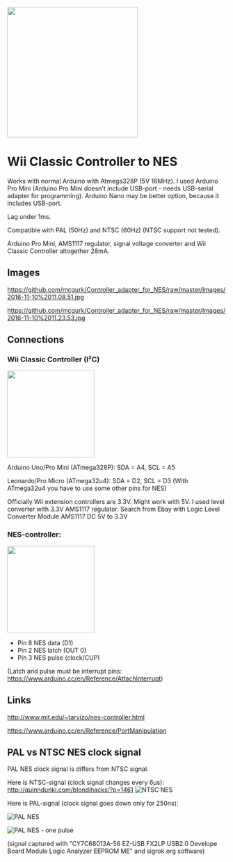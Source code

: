 <a href="https://github.com/mcgurk/Controller_adapter_for_NES/raw/master/Images/Wii-Classic-Controller_Arduino_NES.jpg"><img src="https://github.com/mcgurk/Controller_adapter_for_NES/raw/master/Images/Wii-Classic-Controller_Arduino_NES.jpg" height="300"></a>

# Wii Classic Controller to NES

Works with normal Arduino with Atmega328P (5V 16MHz). I used Arduino Pro Mini (Arduino Pro Mini doesn't include USB-port - needs USB-serial adapter for programming). Arduino Nano may be better option, because it includes USB-port.

Lag under 1ms.

Compatible with PAL (50Hz) and NTSC (60Hz) (NTSC support not tested).

Arduino Pro Mini, AMS1117 regulator, signal voltage converter and Wii Classic Controller altogether 28mA.

## Images

https://github.com/mcgurk/Controller_adapter_for_NES/raw/master/Images/2016-11-10%2011.08.51.jpg

https://github.com/mcgurk/Controller_adapter_for_NES/raw/master/Images/2016-11-10%2011.23.53.jpg

## Connections

### Wii Classic Controller (I²C)

<a href="https://c2.staticflickr.com/8/7263/7085452395_c6897a4f2d_b.jpg"><img src="https://c2.staticflickr.com/8/7263/7085452395_c6897a4f2d_b.jpg" height="200"></a>

Arduino Uno/Pro Mini (ATmega328P): SDA = A4, SCL = A5

Leonardo/Pro Micro (ATmega32u4): SDA = D2, SCL = D3 (With ATmega32u4 you have to use some other pins for NES) 

Officially Wii extension controllers are 3.3V.  Might work with 5V. I used level converter with 3.3V AMS1117 regulator. Search from Ebay with Logic Level Converter Module AMS1117 DC 5V to 3.3V

### NES-controller:

<a href="http://psmay.com/wp-content/uploads/2011/10/nes-controller-pinout.png"><img src="http://psmay.com/wp-content/uploads/2011/10/nes-controller-pinout.png" height="200"></a>

- Pin 8 NES data (D1) 
- Pin 2 NES latch (OUT 0)
- Pin 3 NES pulse (clock/CUP)

(Latch and pulse must be interrupt pins: https://www.arduino.cc/en/Reference/AttachInterrupt)

## Links

http://www.mit.edu/~tarvizo/nes-controller.html

https://www.arduino.cc/en/Reference/PortManipulation


## PAL vs NTSC NES clock signal
PAL NES clock signal is differs from NTSC signal.

Here is NTSC-signal (clock signal changes every 6µs): http://quinndunki.com/blondihacks/?p=1461
![NTSC NES](http://quinndunki.com/blondihacks/wp-content/uploads/2013/12/IMG_2481-600x450.jpg)

Here is PAL-signal (clock signal goes down only for 250ns):

![PAL NES](https://github.com/mcgurk/Controller_adapter_for_NES/raw/master/Images/NES_PAL.jpg)

![PAL NES - one pulse](https://github.com/mcgurk/Controller_adapter_for_NES/blob/master/Images/NES_PAL_pulse.jpg)

(signal captured with "CY7C68013A-56 EZ-USB FX2LP USB2.0 Develope Board Module Logic Analyzer EEPROM ME" and sigrok.org software)
